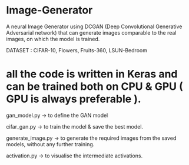 # Image-Generator
A neural Image Generator using DCGAN (Deep Convolutional Generative Adversarial network) that can generate images comparable to the real images, on which the model is trained.

DATASET : CIFAR-10, Flowers, Fruits-360, LSUN-Bedroom

# all the code is  written in Keras and can be trained both on CPU & GPU ( GPU is always preferable ).

gan_model.py -> to define the GAN model

cifar_gan.py -> to train the model & save the best model.

generate_image.py -> to generate the required images from the saved models, without any further training.

activation.py -> to visualise the intermediate activations.
